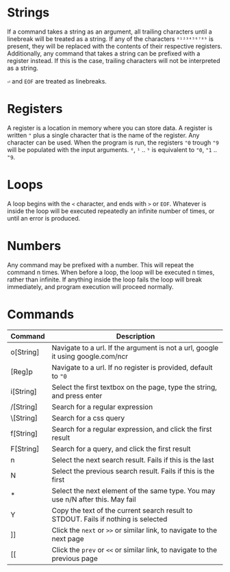 # Strings

If a command takes a string as an argument, all trailing characters until a linebreak will be treated as a string. If any of the characters `⁰¹²³⁴⁵⁶⁷⁸⁹` is present, they will be replaced with the contents of their respective registers.
Additionally, any command that takes a string can be prefixed with a register instead. If this is the case, trailing characters will not be interpreted as a string.

`⏎` and `EOF` are treated as linebreaks.

# Registers

A register is a location in memory where you can store data. A register is written `"` plus a single character that is the name of the register. Any character can be used.
When the program is run, the registers `"0` trough `"9` will be populated with the input arguments. `⁰`, `¹` .. `⁹` is equivalent to `"0`, `"1` .. `"9`.

# Loops

A loop begins with the `<` character, and ends with `>` or `EOF`. Whatever is inside the loop will be executed repeatedly an infinite number of times, or until an error is produced.

# Numbers

Any command may be prefixed with a number. This will repeat the command n times.
When before a loop, the loop will be executed n times, rather than infinite. If anything inside the loop fails the loop will break immediately, and program execution will proceed normally.

# Commands

| Command    | Description                                                                        |
|------------|------------------------------------------------------------------------------------|
| o[String]  | Navigate to a url. If the argument is not a url, google it using google.com/ncr    |
| [Reg]p     | Navigate to a url. If no register is provided, default to `"0`                     |
| i[String]  | Select the first textbox on the page, type the string, and press enter             |
| /[String]  | Search for a regular expression                                                    |
| \\[String] | Search for a css query                                                             |
| f[String]  | Search for a regular expression, and click the first result                        |
| F[String]  | Search for a query, and click the first result                                     |
| n          | Select the next search result. Fails if this is the last                           |
| N          | Select the previous search result. Fails if this is the first                      |
| *          | Select the next element of the same type. You may use n/N after this. May fail     |
| Y          | Copy the text of the current search result to STDOUT. Fails if nothing is selected |
| ]]         | Click the `next` or `>>` or similar link, to navigate to the next page             |
| [[         | Click the `prev` or `<<` or similar link, to navigate to the previous page         |

